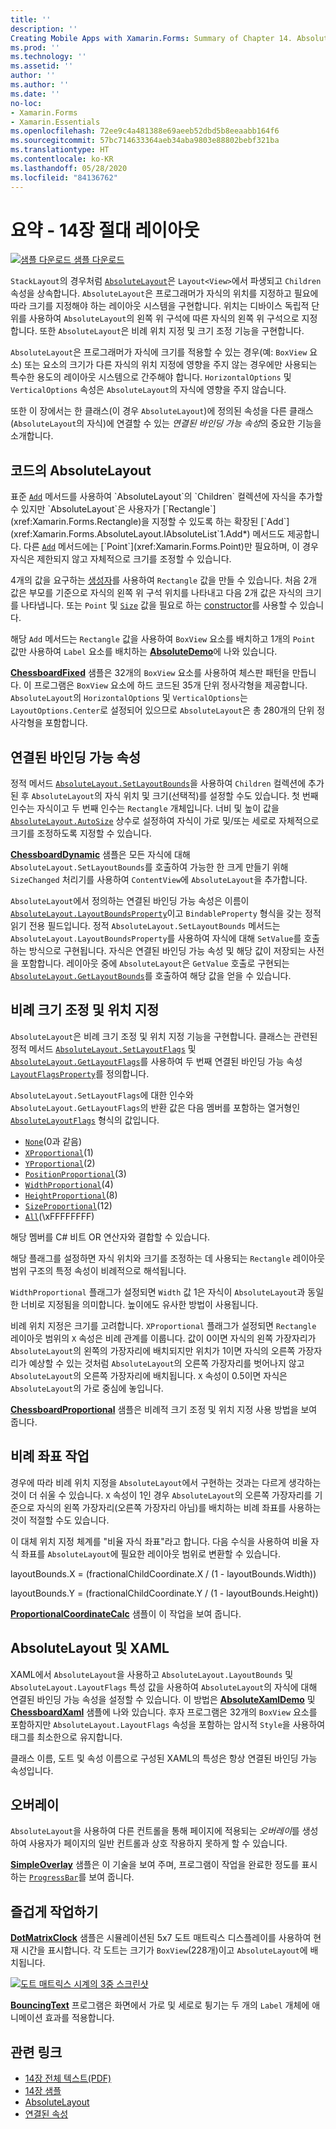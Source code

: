 ```yaml
---
title: ''
description: ''
Creating Mobile Apps with Xamarin.Forms: Summary of Chapter 14. Absolute layout''
ms.prod: ''
ms.technology: ''
ms.assetid: ''
author: ''
ms.author: ''
ms.date: ''
no-loc:
- Xamarin.Forms
- Xamarin.Essentials
ms.openlocfilehash: 72ee9c4a481388e69aeeb52dbd5b8eeaabb164f6
ms.sourcegitcommit: 57bc714633364aeb34aba9803e88802bebf321ba
ms.translationtype: HT
ms.contentlocale: ko-KR
ms.lasthandoff: 05/28/2020
ms.locfileid: "84136762"
---
```

# <a name="summary-of-chapter-14-absolute-layout"></a>요약 - 14장 절대 레이아웃

[![샘플 다운로드](~/media/shared/download.png) 샘플 다운로드](https://github.com/xamarin/xamarin-forms-book-samples/tree/master/Chapter14)

`StackLayout`의 경우처럼 [`AbsoluteLayout`](xref:Xamarin.Forms.AbsoluteLayout)은 `Layout<View>`에서 파생되고 `Children` 속성을 상속합니다. `AbsoluteLayout`은 프로그래머가 자식의 위치를 지정하고 필요에 따라 크기를 지정해야 하는 레이아웃 시스템을 구현합니다. 위치는 디바이스 독립적 단위를 사용하여 `AbsoluteLayout`의 왼쪽 위 구석에 따른 자식의 왼쪽 위 구석으로 지정합니다. 또한 `AbsoluteLayout`은 비례 위치 지정 및 크기 조정 기능을 구현합니다.

`AbsoluteLayout`은 프로그래머가 자식에 크기를 적용할 수 있는 경우(예: `BoxView` 요소) 또는 요소의 크기가 다른 자식의 위치 지정에 영향을 주지 않는 경우에만 사용되는 특수한 용도의 레이아웃 시스템으로 간주해야 합니다. `HorizontalOptions` 및 `VerticalOptions` 속성은 `AbsoluteLayout`의 자식에 영향을 주지 않습니다.

또한 이 장에서는 한 클래스(이 경우 `AbsoluteLayout`)에 정의된 속성을 다른 클래스(`AbsoluteLayout`의 자식)에 연결할 수 있는 *연결된 바인딩 가능 속성*의 중요한 기능을 소개합니다.

## <a name="absolutelayout-in-code"></a>코드의 AbsoluteLayout

표준 [`Add`](xref:System.Collections.Generic.ICollection`1.Add*) 메서드를 사용하여 `AbsoluteLayout`의 `Children` 컬렉션에 자식을 추가할 수 있지만 `AbsoluteLayout`은 사용자가 [`Rectangle`](xref:Xamarin.Forms.Rectangle)을 지정할 수 있도록 하는 확장된 [`Add`](xref:Xamarin.Forms.AbsoluteLayout.IAbsoluteList`1.Add*) 메서드도 제공합니다. 다른 [`Add`](xref:Xamarin.Forms.AbsoluteLayout.IAbsoluteList`1.Add*) 메서드에는 [`Point`](xref:Xamarin.Forms.Point)만 필요하며, 이 경우 자식은 제한되지 않고 자체적으로 크기를 조정할 수 있습니다.

4개의 값을 요구하는 [생성자](xref:Xamarin.Forms.Rectangle.%23ctor(System.Double,System.Double,System.Double,System.Double))를 사용하여 `Rectangle` 값을 만들 수 있습니다. 처음 2개 값은 부모를 기준으로 자식의 왼쪽 위 구석 위치를 나타내고 다음 2개 값은 자식의 크기를 나타냅니다. 또는 `Point` 및 [`Size`](xref:Xamarin.Forms.Size) 값을 필요로 하는 [constructor](xref:Xamarin.Forms.Rectangle.%23ctor(Xamarin.Forms.Point,Xamarin.Forms.Size))를 사용할 수 있습니다.

해당 `Add` 메서드는 `Rectangle` 값을 사용하여 `BoxView` 요소를 배치하고 1개의 `Point` 값만 사용하여 `Label` 요소를 배치하는 [**AbsoluteDemo**](https://github.com/xamarin/xamarin-forms-book-samples/tree/master/Chapter14/AbsoluteDemo)에 나와 있습니다.

[**ChessboardFixed**](https://github.com/xamarin/xamarin-forms-book-samples/tree/master/Chapter14/ChessboardFixed) 샘플은 32개의 `BoxView` 요소를 사용하여 체스판 패턴을 만듭니다. 이 프로그램은 `BoxView` 요소에 하드 코드된 35개 단위 정사각형을 제공합니다. `AbsoluteLayout`의 `HorizontalOptions` 및 `VerticalOptions`는 `LayoutOptions.Center`로 설정되어 있으므로 `AbsoluteLayout`은 총 280개의 단위 정사각형을 포함합니다.

## <a name="attached-bindable-properties"></a>연결된 바인딩 가능 속성

정적 메서드 [`AbsoluteLayout.SetLayoutBounds`](xref:Xamarin.Forms.AbsoluteLayout.SetLayoutBounds(Xamarin.Forms.BindableObject,Xamarin.Forms.Rectangle))을 사용하여 `Children` 컬렉션에 추가된 후 `AbsoluteLayout`의 자식 위치 및 크기(선택적)를 설정할 수도 있습니다. 첫 번째 인수는 자식이고 두 번째 인수는 `Rectangle` 개체입니다. 너비 및 높이 값을 [`AbsoluteLayout.AutoSize`](xref:Xamarin.Forms.AbsoluteLayout.AutoSize) 상수로 설정하여 자식이 가로 및/또는 세로로 자체적으로 크기를 조정하도록 지정할 수 있습니다.

[**ChessboardDynamic**](https://github.com/xamarin/xamarin-forms-book-samples/tree/master/Chapter14/ChessboardDynamic) 샘플은 모든 자식에 대해 `AbsoluteLayout.SetLayoutBounds`를 호출하여 가능한 한 크게 만들기 위해 `SizeChanged` 처리기를 사용하여 `ContentView`에 `AbsoluteLayout`을 추가합니다.  

`AbsoluteLayout`에서 정의하는 연결된 바인딩 가능 속성은 이름이 [`AbsoluteLayout.LayoutBoundsProperty`](xref:Xamarin.Forms.AbsoluteLayout.LayoutBoundsProperty)이고 `BindableProperty` 형식을 갖는 정적 읽기 전용 필드입니다. 정적 `AbsoluteLayout.SetLayoutBounds` 메서드는 `AbsoluteLayout.LayoutBoundsProperty`를 사용하여 자식에 대해 `SetValue`를 호출하는 방식으로 구현됩니다. 자식은 연결된 바인딩 가능 속성 및 해당 값이 저장되는 사전을 포함합니다. 레이아웃 중에 `AbsoluteLayout`은 `GetValue` 호출로 구현되는 [`AbsoluteLayout.GetLayoutBounds`](xref:Xamarin.Forms.AbsoluteLayout.GetLayoutBounds(Xamarin.Forms.BindableObject))를 호출하여 해당 값을 얻을 수 있습니다.

## <a name="proportional-sizing-and-positioning"></a>비례 크기 조정 및 위치 지정

`AbsoluteLayout`은 비례 크기 조정 및 위치 지정 기능을 구현합니다. 클래스는 관련된 정적 메서드 [`AbsoluteLayout.SetLayoutFlags`](xref:Xamarin.Forms.AbsoluteLayout.SetLayoutFlags(Xamarin.Forms.BindableObject,Xamarin.Forms.AbsoluteLayoutFlags)) 및 [`AbsoluteLayout.GetLayoutFlags`](xref:Xamarin.Forms.AbsoluteLayout.GetLayoutFlags(Xamarin.Forms.BindableObject))를 사용하여 두 번째 연결된 바인딩 가능 속성 [`LayoutFlagsProperty`](xref:Xamarin.Forms.AbsoluteLayout.LayoutFlagsProperty)를 정의합니다.

`AbsoluteLayout.SetLayoutFlags`에 대한 인수와 `AbsoluteLayout.GetLayoutFlags`의 반환 값은 다음 멤버를 포함하는 열거형인 [`AbsoluteLayoutFlags`](xref:Xamarin.Forms.AbsoluteLayoutFlags) 형식의 값입니다.

- [`None`](xref:Xamarin.Forms.AbsoluteLayoutFlags.None)(0과 같음)
- [`XProportional`](xref:Xamarin.Forms.AbsoluteLayoutFlags.XProportional)(1)
- [`YProportional`](xref:Xamarin.Forms.AbsoluteLayoutFlags.YProportional)(2)
- [`PositionProportional`](xref:Xamarin.Forms.AbsoluteLayoutFlags.PositionProportional)(3)
- [`WidthProportional`](xref:Xamarin.Forms.AbsoluteLayoutFlags.WidthProportional)(4)
- [`HeightProportional`](xref:Xamarin.Forms.AbsoluteLayoutFlags.HeightProportional)(8)
- [`SizeProportional`](xref:Xamarin.Forms.AbsoluteLayoutFlags.SizeProportional)(12)
- [`All`](xref:Xamarin.Forms.AbsoluteLayoutFlags.All)(\xFFFFFFFF)

해당 멤버를 C# 비트 OR 연산자와 결합할 수 있습니다.

해당 플래그를 설정하면 자식 위치와 크기를 조정하는 데 사용되는 `Rectangle` 레이아웃 범위 구조의 특정 속성이 비례적으로 해석됩니다.

`WidthProportional` 플래그가 설정되면 `Width` 값 1은 자식이 `AbsoluteLayout`과 동일한 너비로 지정됨을 의미합니다. 높이에도 유사한 방법이 사용됩니다.

비례 위치 지정은 크기를 고려합니다. `XProportional` 플래그가 설정되면 `Rectangle` 레이아웃 범위의 `X` 속성은 비례 관계를 이룹니다. 값이 0이면 자식의 왼쪽 가장자리가 `AbsoluteLayout`의 왼쪽의 가장자리에 배치되지만 위치가 1이면 자식의 오른쪽 가장자리가 예상할 수 있는 것처럼 `AbsoluteLayout`의 오른쪽 가장자리를 벗어나지 않고 `AbsoluteLayout`의 오른쪽 가장자리에 배치됩니다. `X` 속성이 0.5이면 자식은 `AbsoluteLayout`의 가로 중심에 놓입니다.

[**ChessboardProportional**](https://github.com/xamarin/xamarin-forms-book-samples/tree/master/Chapter14/ChessboardProportional) 샘플은 비례적 크기 조정 및 위치 지정 사용 방법을 보여 줍니다.

## <a name="working-with-proportional-coordinates"></a>비례 좌표 작업

경우에 따라 비례 위치 지정을 `AbsoluteLayout`에서 구현하는 것과는 다르게 생각하는 것이 더 쉬울 수 있습니다. `X` 속성이 1인 경우 `AbsoluteLayout`의 오른쪽 가장자리를 기준으로 자식의 왼쪽 가장자리(오른쪽 가장자리 아님)를 배치하는 비례 좌표를 사용하는 것이 적절할 수도 있습니다.

이 대체 위치 지정 체계를 "비율 자식 좌표"라고 합니다. 다음 수식을 사용하여 비율 자식 좌표를 `AbsoluteLayout`에 필요한 레이아웃 범위로 변환할 수 있습니다.

layoutBounds.X = (fractionalChildCoordinate.X / (1 - layoutBounds.Width))

layoutBounds.Y = (fractionalChildCoordinate.Y / (1 - layoutBounds.Height))

[**ProportionalCoordinateCalc**](https://github.com/xamarin/xamarin-forms-book-samples/tree/master/Chapter14/PropCoordCalc) 샘플이 이 작업을 보여 줍니다.

## <a name="absolutelayout-and-xaml"></a>AbsoluteLayout 및 XAML

XAML에서 `AbsoluteLayout`을 사용하고 `AbsoluteLayout.LayoutBounds` 및 `AbsoluteLayout.LayoutFlags` 특성 값을 사용하여 `AbsoluteLayout`의 자식에 대해 연결된 바인딩 가능 속성을 설정할 수 있습니다. 이 방법은 [**AbsoluteXamlDemo**](https://github.com/xamarin/xamarin-forms-book-samples/tree/master/Chapter14/AbsoluteXamlDemo) 및 [**ChessboardXaml**](https://github.com/xamarin/xamarin-forms-book-samples/tree/master/Chapter14/ChessboardXaml) 샘플에 나와 있습니다. 후자 프로그램은 32개의 `BoxView` 요소를 포함하지만 `AbsoluteLayout.LayoutFlags` 속성을 포함하는 암시적 `Style`을 사용하여 태그를 최소한으로 유지합니다.

클래스 이름, 도트 및 속성 이름으로 구성된 XAML의 특성은 항상 연결된 바인딩 가능 속성입니다.

## <a name="overlays"></a>오버레이

`AbsoluteLayout`을 사용하여 다른 컨트롤을 통해 페이지에 적용되는 *오버레이*를 생성하여 사용자가 페이지의 일반 컨트롤과 상호 작용하지 못하게 할 수 있습니다.

[**SimpleOverlay**](https://github.com/xamarin/xamarin-forms-book-samples/tree/master/Chapter14/SimpleOverlay) 샘플은 이 기술을 보여 주며, 프로그램이 작업을 완료한 정도를 표시하는 [`ProgressBar`](xref:Xamarin.Forms.ProgressBar)를 보여 줍니다.

## <a name="some-fun"></a>즐겁게 작업하기

[**DotMatrixClock**](https://github.com/xamarin/xamarin-forms-book-samples/tree/master/Chapter14/DotMatrixClock) 샘플은 시뮬레이션된 5x7 도트 매트릭스 디스플레이를 사용하여 현재 시간을 표시합니다. 각 도트는 크기가 `BoxView`(228개)이고 `AbsoluteLayout`에 배치됩니다.

[![도트 매트릭스 시계의 3중 스크린샷](images/ch14fg08-small.png "도트 매트릭스 클록")](images/ch14fg08-large.png#lightbox "도트 매트릭스 클록")

[**BouncingText**](https://github.com/xamarin/xamarin-forms-book-samples/tree/master/Chapter14/BouncingText) 프로그램은 화면에서 가로 및 세로로 튕기는 두 개의 `Label` 개체에 애니메이션 효과를 적용합니다.

## <a name="related-links"></a>관련 링크

- [14장 전체 텍스트(PDF)](https://download.xamarin.com/developer/xamarin-forms-book/XamarinFormsBook-Ch14-Apr2016.pdf)
- [14장 샘플](https://github.com/xamarin/xamarin-forms-book-samples/tree/master/Chapter14)
- [AbsoluteLayout](~/xamarin-forms/user-interface/layouts/absolute-layout.md)
- [연결된 속성](~/xamarin-forms/xaml/attached-properties.md)
